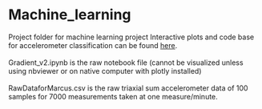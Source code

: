# Machine_learning
Project folder for machine learning project
Interactive plots and code base for accelerometer classification can be found [here](http://nbviewer.jupyter.org/github/betteridiot/Machine_learning/blob/c4d1c79c421fa54feb984fe9fa3ad48f9a7a2811/Gradient%20v2.ipynb).<br><br>
Gradient_v2.ipynb is the raw notebook file (cannot be visualized unless using nbviewer or on native computer with plotly installed)
<br><br>
RawDataforMarcus.csv is the raw triaxial sum accelerometer data of 100 samples for 7000 measurements taken at one measure/minute.
